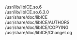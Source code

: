 /usr/lib/libICE.so.6  
/usr/lib/libICE.so.6.3.0  
/usr/share/doc/libICE  
/usr/share/doc/libICE/AUTHORS  
/usr/share/doc/libICE/COPYING  
/usr/share/doc/libICE/ChangeLog  
